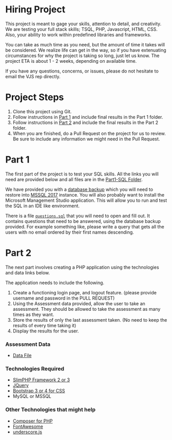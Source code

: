 # Hiring Project
This project is meant to gage your skills, attention to detail, and creativity.  We are testing your full stack skills; TSQL, PHP, Javascript, HTML, CSS.  Also, your ability to work within predefined libraries and frameworks.

You can take as much time as you need, but the amount of time it takes will be considered.  We realize life can get in the way, so if you have extenuating circumstances for why the project is taking so long, just let us know.  The project ETA is about 1 - 2 weeks, depending on available time.

If you have any questions, concerns, or issues, please do not hesitate to email the VJS rep directly.

# Project Steps
1. Clone this project using Git.
2. Follow instructions in [Part 1](#part-1) and include final results in the Part 1 folder.
3. Follow instructions in [Part 2]($part-2) and include the final results in the Part 2 folder.
4.  When you are finished, do a Pull Request on the project for us to review. Be sure to include any information we might need in the Pull Request.

# Part 1
The first part of the project is to test your SQL skills.  All the links you will need are provided below and all files are in the [Part1-SQL Folder](). 

We have provided you with a [database backup]() which you will need to restore into [MSSQL 2017](https://www.microsoft.com/en-us/sql-server/sql-server-downloads) instance.  You will also probably want to install the Microsoft Management Studio application.  This will allow you to run and test the SQL in an IDE like environment.

There is a file [`questions.sql`]() that you will need to open and fill out.  It contains questions that need to be answered, using the database backup provided.  For example something like, please write a query that gets all the users with no email ordered by their first names descending.



# Part 2
The next part involves creating a PHP application using the technologies and data links below.

The application needs to include the following.
1. Create a functioning login page, and logout feature. (please provide username and password in the PULL REQUEST)
2. Using the Assessment data provided, allow the user to take an assessment. They should be allowed to take the assessment as many times as they want.
3. Store the results of only the last assessment taken.  (No need to keep the results of every time taking it)
4. Display the results for the user.


### Assessment Data
* [Data File]()

### Technologies Required
* [SlimPHP Framework 2 or 3](https://www.slimframework.com/)
* [JQuery](https://jquery.com/)
* [Bootstrap 3 or 4 for CSS](http://getbootstrap.com/docs/3.3/)
* MySQL or MSSQL

### Other Technologies that might help
* [Composer for PHP](https://getcomposer.org/)
* [FontAwesome](https://fontawesome.com/)
* [underscore.js](http://underscorejs.org/)
